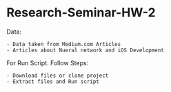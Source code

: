 # Research-Seminar-HW-2

Data:

    - Data taken from Medium.com Articles 
    - Articles about Nueral network and iOS Development

For Run Script. Follow Steps:

    - Download files or clone project 
    - Extract files and Run script
